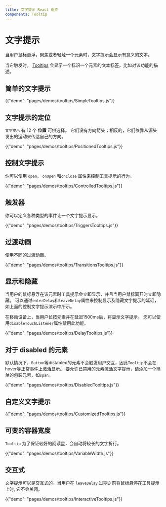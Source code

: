 ```yaml
---
title: 文字提示 React 组件
components: Tooltip
---
```

# 文字提示

<p class="description">当用户鼠标悬浮，聚焦或者轻触一个元素时，文字提示会显示有意义的文本。</p>

当它触发时， [Tooltips](https://material.io/design/components/tooltips.html) 会显示一个标识一个元素的文本标签，比如对该功能的描述。

## 简单的文字提示

{{"demo": "pages/demos/tooltips/SimpleTooltips.js"}}

## 文字提示的定位

`文字提示` 有 12 个 **位置** 可供选择。 它们没有方向箭头；相反的，它们依靠从源头发出的运动来传达自己的方向。

{{"demo": "pages/demos/tooltips/PositionedTooltips.js"}}

## 控制文字提示

你可以使用 `open`， `onOpen` 和`onClose` 属性来控制工具提示的行为。

{{"demo": "pages/demos/tooltips/ControlledTooltips.js"}}

## 触发器

你可以定义各种类型的事件让一个文字提示显示。

{{"demo": "pages/demos/tooltips/TriggersTooltips.js"}}

## 过渡动画

使用不同的过渡动画。

{{"demo": "pages/demos/tooltips/TransitionsTooltips.js"}}

## 显示和隐藏

当用户的鼠标悬浮在该元素时工具提示会立即显示，并且当用户鼠标离开时立即隐藏。 可以通过` enterDelay `和` leaveDelay `属性来控制显示及隐藏文字提示的延迟，如上面的控制文字提示演示中所示。

在移动设备上，当用户长按元素并在延迟1500ms后，将显示文字提示。 您可以使用`disableTouchListener`属性禁用此功能。

{{"demo": "pages/demos/tooltips/DelayTooltips.js"}}

## 对于 disabled 的元素

默认情况下，` Button `等distabled的元素不会触发用户交互，因此` Tooltip `不会在hover等正常事件上激活显示。 要允许已禁用的元素激活文字提示，请添加一个简单的包装元素，如` span `。

{{"demo": "pages/demos/tooltips/DisabledTooltips.js"}}

## 自定义文字提示

{{"demo": "pages/demos/tooltips/CustomizedTooltips.js"}}

## 可变的容器宽度

`Tooltip` 为了保证较好的阅读星，会自动将较长的文字折行。

{{"demo": "pages/demos/tooltips/VariableWidth.js"}}

## 交互式

文字提示可以是交互式的。当用户在 `leaveDelay` 过期之前将鼠标悬停在工具提示上时, 它不会关闭。

{{"demo": "pages/demos/tooltips/InteractiveTooltips.js"}}